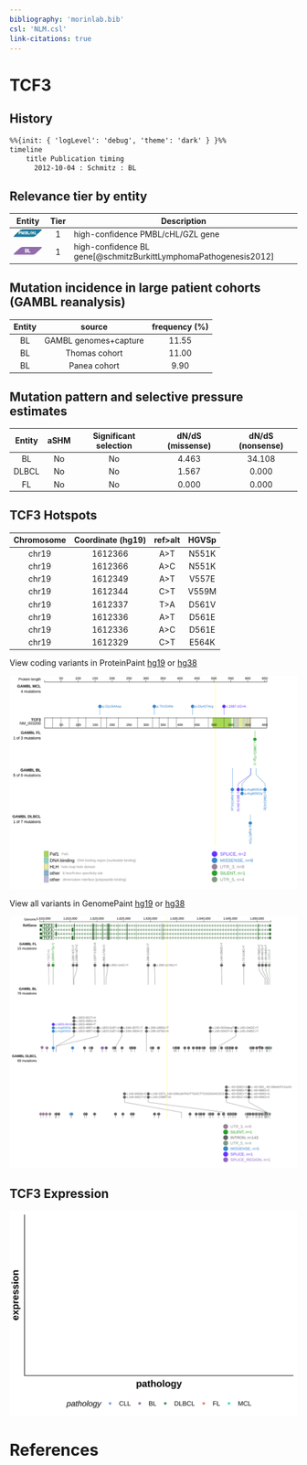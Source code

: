 ```yaml
---
bibliography: 'morinlab.bib'
csl: 'NLM.csl'
link-citations: true
---
```


# TCF3

## History
```mermaid
%%{init: { 'logLevel': 'debug', 'theme': 'dark' } }%%
timeline
    title Publication timing
      2012-10-04 : Schmitz : BL
```

## Relevance tier by entity

|Entity|Tier|Description            |
|:------:|:----:|-----------------------|
|![PMBL](images/icons/PMBL_tier1.png)|1|high-confidence PMBL/cHL/GZL gene|
|![BL](images/icons/BL_tier1.png)    |1   |high-confidence BL gene[@schmitzBurkittLymphomaPathogenesis2012]|

## Mutation incidence in large patient cohorts (GAMBL reanalysis)

|Entity|source               |frequency (%)|
|:------:|:---------------------:|:-------------:|
|BL    |GAMBL genomes+capture|11.55        |
|BL    |Thomas cohort        |11.00        |
|BL    |Panea cohort         | 9.90        |

## Mutation pattern and selective pressure estimates

|Entity|aSHM|Significant selection|dN/dS (missense)|dN/dS (nonsense)|
|:------:|:----:|:---------------------:|:----------------:|:----------------:|
|BL    |No  |No                   |4.463           |34.108          |
|DLBCL |No  |No                   |1.567           | 0.000          |
|FL    |No  |No                   |0.000           | 0.000          |




## TCF3 Hotspots

| Chromosome |Coordinate (hg19) | ref>alt | HGVSp | 
 | :---:| :---: | :--: | :---: |
| chr19 | 1612366 | A>T | N551K |
| chr19 | 1612366 | A>C | N551K |
| chr19 | 1612349 | A>T | V557E |
| chr19 | 1612344 | C>T | V559M |
| chr19 | 1612337 | T>A | D561V |
| chr19 | 1612336 | A>T | D561E |
| chr19 | 1612336 | A>C | D561E |
| chr19 | 1612329 | C>T | E564K |

View coding variants in ProteinPaint [hg19](https://morinlab.github.io/LLMPP/GAMBL/TCF3_protein.html)  or [hg38](https://morinlab.github.io/LLMPP/GAMBL/TCF3_protein_hg38.html)

![](images/proteinpaint/TCF3_NM_003200.svg)

View all variants in GenomePaint [hg19](https://morinlab.github.io/LLMPP/GAMBL/TCF3.html)  or [hg38](https://morinlab.github.io/LLMPP/GAMBL/TCF3_hg38.html)

![](images/proteinpaint/TCF3.svg)

## TCF3 Expression
![](images/gene_expression/TCF3_by_pathology.svg)
<!-- ORIGIN: schmitzBurkittLymphomaPathogenesis2012 -->
<!-- BL: schmitzBurkittLymphomaPathogenesis2012 -->

# References

